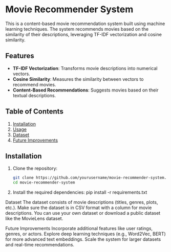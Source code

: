 # Movie Recommender System

This is a content-based movie recommendation system built using machine learning techniques. The system recommends movies based on the similarity of their descriptions, leveraging TF-IDF vectorization and cosine similarity.

## Features
- **TF-IDF Vectorization**: Transforms movie descriptions into numerical vectors.
- **Cosine Similarity**: Measures the similarity between vectors to recommend movies.
- **Content-Based Recommendations**: Suggests movies based on their textual descriptions.

## Table of Contents
1. [Installation](#installation)
2. [Usage](#usage)
3. [Dataset](#dataset)
4. [Future Improvements](#future-improvements)

## Installation

1. Clone the repository:
   ```bash
   git clone https://github.com/yourusername/movie-recommender-system.git
   cd movie-recommender-system
2. Install the required dependencies:
    pip install -r requirements.txt

Dataset
The dataset consists of movie descriptions (titles, genres, plots, etc.). Make sure the dataset is in CSV format with a column for movie descriptions. You can use your own dataset or download a public dataset like the MovieLens dataset.

Future Improvements
Incorporate additional features like user ratings, genres, or actors.
Explore deep learning techniques (e.g., Word2Vec, BERT) for more advanced text embeddings.
Scale the system for larger datasets and real-time recommendations.
